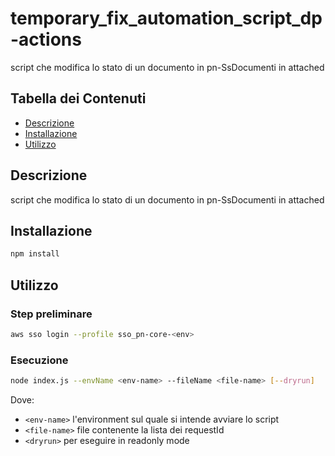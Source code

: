 # temporary_fix_automation_script_dp-actions

script che modifica lo stato di un documento in pn-SsDocumenti in attached

## Tabella dei Contenuti

- [Descrizione](#descrizione)
- [Installazione](#installazione)
- [Utilizzo](#utilizzo)

## Descrizione

script che modifica lo stato di un documento in pn-SsDocumenti in attached

## Installazione

```bash
npm install
```

## Utilizzo
### Step preliminare

```bash
aws sso login --profile sso_pn-core-<env>
```

### Esecuzione
```bash
node index.js --envName <env-name> --fileName <file-name> [--dryrun]

```
Dove:
- `<env-name>` l'environment sul quale si intende avviare lo script
- `<file-name>` file contenente la lista dei requestId
- `<dryrun>` per eseguire in readonly mode